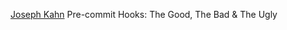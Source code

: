
[Joseph Kahn](https://blog.josephkahn.io/articles/pre-commit-hooks/)
Pre-commit Hooks: The Good, The Bad & The Ugly
